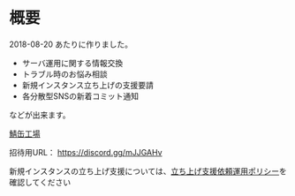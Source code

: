 <!-- TITLE: Discordサーバ -->
<!-- SUBTITLE: Discordサーバ「鯖缶工場」についてです -->

# 概要

2018-08-20 あたりに作りました。

* サーバ運用に関する情報交換
* トラブル時のお悩み相談
* 新規インスタンス立ち上げの支援要請
* 各分散型SNSの新着コミット通知

などが出来ます。

[鯖缶工場](https://discordapp.com/channels/480731529073524736)

招待用URL：
https://discord.gg/mJJGAHv

新規インスタンスの立ち上げ支援については、[立ち上げ支援依頼運用ポリシー](/discord/support-policy)を確認してください